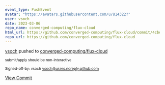 ```yaml
---
event_type: PushEvent
avatar: "https://avatars.githubusercontent.com/u/814322?"
user: vsoch
date: 2023-03-06
repo_name: converged-computing/flux-cloud
html_url: https://github.com/converged-computing/flux-cloud/commit/4cbd05e66e6d81628c728e7c524e12fbbe2eca73
repo_url: https://github.com/converged-computing/flux-cloud
---
```


<a href='https://github.com/vsoch' target='_blank'>vsoch</a> pushed to <a href='https://github.com/converged-computing/flux-cloud' target='_blank'>converged-computing/flux-cloud</a>

<small>submit/apply should be non-interactive

Signed-off-by: vsoch <vsoch@users.noreply.github.com></small>

<a href='https://github.com/converged-computing/flux-cloud/commit/4cbd05e66e6d81628c728e7c524e12fbbe2eca73' target='_blank'>View Commit</a>